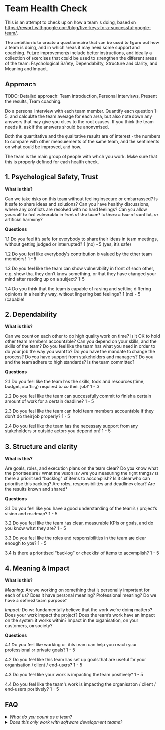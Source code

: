 # Team Health Check #
This is an attempt to check up on how a team is doing, based on https://rework.withgoogle.com/blog/five-keys-to-a-successful-google-team/. 

The ambition is to create a questionnaire that can be used to figure out how a team is doing, and in which areas it may need some support and coaching. Future improvements include better instructions, and ideally a collection of exercises that could be used to strengthen the different areas of the team: Psychological Safety, Dependability, Structure and clarity, and Meaning and Impact.

## Approach
TODO: Detailed approach: Team introduction, Personal interviews, Present the results, Team coaching.

Do a personal interview with each team member. Quantify each question 1-5, and calculate the team average for each area, but also note down any answers that may give you clues to the root causes. If you think the team needs it, ask if the answers should be anonymised.

Both the quantitative and the qualitative results are of interest - the numbers to compare with other measurements of the same team, and the sentiments on what could be improved, and how.

The team is the main group of people with which you work. Make sure that this is properly defined for each health check.

## 1. Psychological Safety, Trust
**What is this?**

Can we take risks on this team without feeling insecure or embarrassed? Is it safe to share ideas and solutions? Can you have healthy discussions, where any conflicts are resolved with no hard feelings? Can you allow yourself to feel vulnerable in front of the team? Is there a fear of conflict, or artificial harmony?

**Questions**

1.1 Do you feel it’s safe for everybody to share their ideas in team meetings, without getting judged or interrupted? 1 (no) - 5 (yes, it’s safe)

1.2 Do you feel like everybody's contribution is valued by the other team members? 1 - 5

1.3 Do you feel like the team can show vulnerability in front of each other, e.g. show that they don’t know something, or that they have changed your mind after reading up on a subject? 1-5 

1.4 Do you think that the team is capable of raising and settling differing opinions in a healthy way, without lingering bad feelings? 1 (no) - 5 (capable)

## 2. Dependability
**What is this?**

Can we count on each other to do high quality work on time?
Is it OK to hold other team members accountable? Can you depend on your skills, and the skills of the team? Do you feel like the team has what you need in order to do your job the way you want to? Do you have the mandate to change the process? Do you have support from stakeholders and managers? Do you and the team adhere to high standards? Is the team committed?

**Questions**

2.1 Do you feel like the team has the skills, tools and resources (time, budget, staffing) required to do their job? 1 - 5

2.2 Do you feel like the team can successfully commit to finish a certain amount of work for a certain deadline? 1 - 5

2.3 Do you feel like the team can hold team members accountable if they don’t do their job properly? 1 - 5

2.4 Do you feel like the team has the necessary support from any stakeholders or outside actors you depend on? 1 - 5

## 3. Structure and clarity
**What is this?**

Are goals, roles, and execution plans on the team clear?
Do you know what the priorities are? What the vision is? Are you measuring the right things? Is there a prioritised “backlog" of items to accomplish? Is it clear who can prioritise this backlog? Are roles, responsibilities and deadlines clear? Are the results known and shared?

**Questions**

3.1 Do you feel like you have a good understanding of the team’s / project’s vision and roadmap? 1 - 5

3.2 Do you feel like the team has clear, measurable KPIs or goals, and do you know what they are? 1 - 5

3.3 Do you feel like the roles and responsibilities in the team are clear enough to you? 1 - 5

3.4 Is there a prioritised “backlog” or checklist of items to accomplish? 1 - 5

## 4. Meaning & Impact
**What is this?**

_Meaning:_ Are we working on something that is personally important for each of us?
Does it have personal meaning? Professional meaning? Do we have a defined team purpose?

_Impact:_ Do we fundamentally believe that the work we’re doing matters?
Does your work impact the project? Does the team’s work have an impact on the system it works within? Impact in the organisation, on your customers, on society?

**Questions**

4.1 Do you feel like working on this team can help you reach your professional or private goals? 1 - 5

4.2 Do you feel like this team has set up goals that are useful for your organisation / client / end-users? 1 - 5

4.3 Do you feel like your work is impacting the team positively? 1 - 5

4.4 Do you feel like the team's work is impacting the organisation / client / end-users positively? 1 - 5

## FAQ
<details><summary><i>What do you count as a team?</i></summary>
<p>
  Any group of people, ideally smaller than 10 people, working toward the same goals. 
</p>
</details>

<details><summary><i>Does this only work with software development teams?</i></summary>
<p>
  I've tried to make the questions broad enough to work with any team, but you may have to adapt them a bit depending on what the team in question uses e.g. to keep track of the work that they need to do.
</p>
</details>
